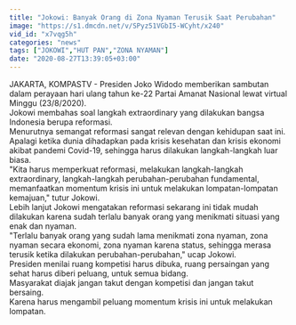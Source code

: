 ```yaml
---
title: "Jokowi: Banyak Orang di Zona Nyaman Terusik Saat Perubahan"
image: "https://s1.dmcdn.net/v/SPyz51VGbI5-WCyht/x240"
vid_id: "x7vqg5h"
categories: "news"
tags: ["JOKOWI","HUT PAN","ZONA NYAMAN"]
date: "2020-08-27T13:39:05+03:00"
---
```

JAKARTA, KOMPASTV - Presiden Joko Widodo memberikan sambutan dalam perayaan hari ulang tahun ke-22 Partai Amanat Nasional lewat virtual Minggu (23/8/2020).   <br>Jokowi membahas soal langkah extraordinary yang dilakukan bangsa Indonesia berupa reformasi.   <br>Menurutnya semangat reformasi sangat relevan dengan kehidupan saat ini.   <br>Apalagi ketika dunia dihadapkan pada krisis kesehatan dan krisis ekonomi akibat pandemi Covid-19, sehingga harus dilakukan langkah-langkah luar biasa.   <br>&quot;Kita harus memperkuat reformasi, melakukan langkah-langkah extraordinary, langkah-langkah perubahan-perubahan fundamental, memanfaatkan momentum krisis ini untuk melakukan lompatan-lompatan kemajuan,&quot; tutur Jokowi.   <br>Lebih lanjut Jokowi mengatakan reformasi sekarang ini tidak mudah dilakukan karena sudah terlalu banyak orang yang menikmati situasi yang enak dan nyaman.   <br>&quot;Terlalu banyak orang yang sudah lama menikmati zona nyaman, zona nyaman secara ekonomi, zona nyaman karena status, sehingga merasa terusik ketika dilakukan perubahan-perubahan,&quot; ucap Jokowi.   <br>Presiden menilai ruang kompetisi harus dibuka, ruang persaingan yang sehat harus diberi peluang, untuk semua bidang.   <br>Masyarakat diajak jangan takut dengan kompetisi dan jangan takut bersaing.   <br>Karena harus mengambil peluang momentum krisis ini untuk melakukan lompatan.   <br>
